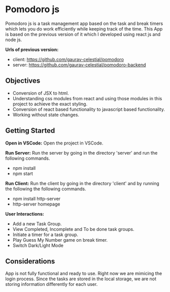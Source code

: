 # Pomodoro js

Pomodoro js is a task management app based on the task and break timers which lets you do work efficiently while keeping track of the time. This App is based on the previous version of it which I developed using react js and node js.

**Urls of previous version:**

- client: https://github.com/gaurav-celestial/pomodoro
- server: https://github.com/gaurav-celestial/pomodoro-backend

## Objectives

- Conversion of JSX to html.
- Understanding css modules from react and using those modules in this project to achieve the exact styling.
- Conversion of react based functionality to javascript based functionality.
- Working without state changes.

## Getting Started

**Open in VSCode:**
Open the project in VSCode.

**Run Server:**
Run the server by going in the directory 'server' and run the following commands.

- npm install
- npm start

**Run Client:**
Run the client by going in the directory 'client' and by running the following the following commands.

- npm install http-server
- http-server homepage

**User Interactions:**

- Add a new Task Group.
- View Completed, Incomplete and To be done task groups.
- Initiate a timer for a task group.
- Play Guess My Number game on break timer.
- Switch Dark/Light Mode

## Considerations

App is not fully functional and ready to use. Right now we are mimicing the login process. Since the tasks are stored in the local storage, we are not storing information differently for each user.
